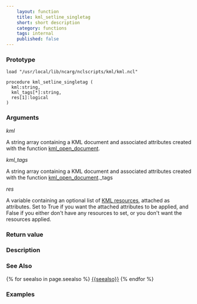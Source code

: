 ```yaml
---
    layout: function
    title: kml_setline_singletag
    short: short description
    category: functions
    tags: internal
    published: false
---
```


### Prototype

<pre><code>load "/usr/local/lib/ncarg/nclscripts/kml/kml.ncl"

procedure kml_setline_singletag (
  kml:string,
  kml_tags[*]:string,
  res[1]:logical
)
</code></pre>

### Arguments
*kml*

A string array containing a KML document and associated attributes created with the function [kml_open_document](functions/kml_open_document.html).

*kml_tags*

A string array containing a KML document and associated attributes created with the function [kml_open_document](functions/kml_open_document.html)._tags

*res*

A variable containing an optional list of [KML resources](resources), attached as attributes. Set to True if you want the attached attributes to be applied, and False if you either don't have any resources to set, or you don't want the resources applied.

### Return value

### Description

### See Also

{% for seealso in page.seealso %}
[{{seealso}}](functions/{{seealso}}.html)
{% endfor %}

### Examples


